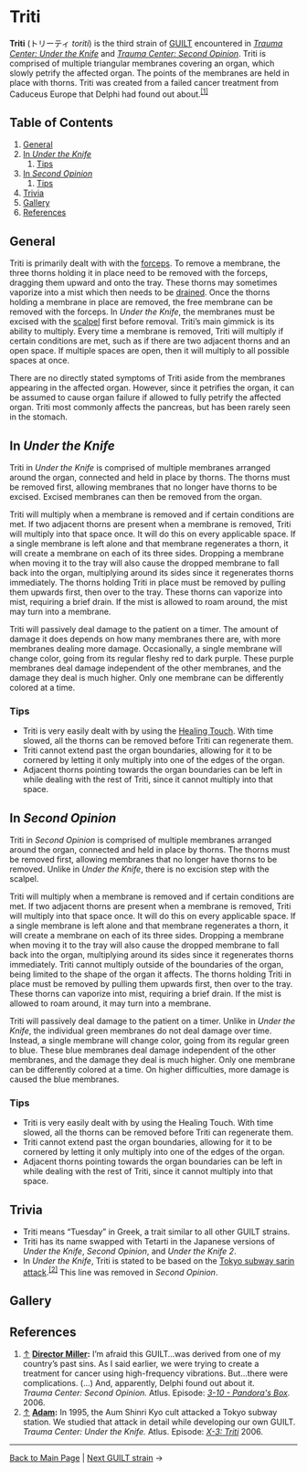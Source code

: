 # Triti
**Triti** (トリーティ *toriti*) is the third strain of [GUILT](GUILT.md) encountered in *[Trauma Center: Under the Knife](../../games/utk/UTK.md)* and *[Trauma Center: Second Opinion](../../games/so/SO.md)*. Triti is comprised of multiple triangular membranes covering an organ, which slowly petrify the affected organ. The points of the membranes are held in place with thorns. Triti was created from a failed cancer treatment from Caduceus Europe that Delphi had found out about.<sup><a id="cite_ref_1"></a>[[1]](#cite_note-1)</sup>

## Table of Contents
1. [General](#General)
2. [In *Under the Knife*](#In_Under_the_Knife)
	1. [Tips](#Tips_UTK)
3. [In *Second Opinion*](#In_Second_Opinion)
	1. [Tips](#Tips_SO)
4. [Trivia](#Trivia)
5. [Gallery](#Gallery)
6. [References](#References)

## General
Triti is primarily dealt with with the [forceps](../../general/tools/Forceps.md). To remove a membrane, the three thorns holding it in place need to be removed with the forceps, dragging them upward and onto the tray. These thorns may sometimes vaporize into a mist which then needs to be [drained](../../general/tools/Drain.md). Once the thorns holding a membrane in place are removed, the free membrane can be removed with the forceps. In *Under the Knife*, the membranes must be excised with the [scalpel](../../general/tools/Scalpel.md) first before removal.
Triti’s main gimmick is its ability to multiply. Every time a membrane is removed, Triti will multiply if certain conditions are met, such as if there are two adjacent thorns and an open space. If multiple spaces are open, then it will multiply to all possible spaces at once.

There are no directly stated symptoms of Triti aside from the membranes appearing in the affected organ. However, since it petrifies the organ, it can be assumed to cause organ failure if allowed to fully petrify the affected organ. Triti most commonly affects the pancreas, but has been rarely seen in the stomach.

## <a id="In_Under_the_Knife"></a>In *Under the Knife*
Triti in *Under the Knife* is comprised of multiple membranes arranged around the organ, connected and held in place by thorns. The thorns must be removed first, allowing membranes that no longer have thorns to be excised. Excised membranes can then be removed from the organ.

Triti will multiply when a membrane is removed and if certain conditions are met. If two adjacent thorns are present when a membrane is removed, Triti will multiply into that space once. It will do this on every applicable space. If a single membrane is left alone and that membrane regenerates a thorn, it will create a membrane on each of its three sides. Dropping a membrane when moving it to the tray will also cause the dropped membrane to fall back into the organ, multiplying around its sides since it regenerates thorns immediately. 
The thorns holding Triti in place must be removed by pulling them upwards first, then over to the tray. These thorns can vaporize into mist, requiring a brief drain. If the mist is allowed to roam around, the mist may turn into a membrane.

Triti will passively deal damage to the patient on a timer. The amount of damage it does depends on how many membranes there are, with more membranes dealing more damage. Occasionally, a single membrane will change color, going from its regular fleshy red to dark purple. These purple membranes deal damage independent of the other membranes, and the damage they deal is much higher. Only one membrane can be differently colored at a time.
<!-- someone should actually confirm the 'amount of membranes = amount of damage' thing -->

### <a id="Tips_UTK"></a>Tips
- Triti is very easily dealt with by using the [Healing Touch](../../general/Healing_Touch.md). With time slowed, all the thorns can be removed before Triti can regenerate them.
- Triti cannot extend past the organ boundaries, allowing for it to be cornered by letting it only multiply into one of the edges of the organ.
- Adjacent thorns pointing towards the organ boundaries can be left in while dealing with the rest of Triti, since it cannot multiply into that space.

<!-- the operation table goes here when we figure out how to split cells -->

## <a id="In_Second_Opinion"></a>In *Second Opinion*
Triti in *Second Opinion* is comprised of multiple membranes arranged around the organ, connected and held in place by thorns. The thorns must be removed first, allowing membranes that no longer have thorns to be removed. Unlike in *Under the Knife*, there is no excision step with the scalpel.

Triti will multiply when a membrane is removed and if certain conditions are met. If two adjacent thorns are present when a membrane is removed, Triti will multiply into that space once. It will do this on every applicable space. If a single membrane is left alone and that membrane regenerates a thorn, it will create a membrane on each of its three sides. Dropping a membrane when moving it to the tray will also cause the dropped membrane to fall back into the organ, multiplying around its sides since it regenerates thorns immediately. Triti cannot multiply outside of the boundaries of the organ, being limited to the shape of the organ it affects. 
The thorns holding Triti in place must be removed by pulling them upwards first, then over to the tray. These thorns can vaporize into mist, requiring a brief drain. If the mist is allowed to roam around, it may turn into a membrane.

Triti will passively deal damage to the patient on a timer. Unlike in *Under the Knife*, the individual green membranes do not deal damage over time. Instead, a single membrane will change color, going from its regular green to blue. These blue membranes deal damage independent of the other membranes, and the damage they deal is much higher. Only one membrane can be differently colored at a time. On higher difficulties, more damage is caused the blue membranes.

### <a id="Tips_SO"></a>Tips
- Triti is very easily dealt with by using the Healing Touch. With time slowed, all the thorns can be removed before Triti can regenerate them.
- Triti cannot extend past the organ boundaries, allowing for it to be cornered by letting it only multiply into one of the edges of the organ.
- Adjacent thorns pointing towards the organ boundaries can be left in while dealing with the rest of Triti, since it cannot multiply into that space.

<!-- the operation table goes here when we figure out how to split cells -->

## <a id="Trivia"></a>Trivia
- Triti means “Tuesday” in Greek, a trait similar to all other GUILT strains.
- Triti has its name swapped with Tetarti in the Japanese versions of *Under the Knife*, *Second Opinion*, and *Under the Knife 2*.
- In *Under the Knife*, Triti is stated to be based on the [Tokyo subway sarin attack](https://en.wikipedia.org/wiki/Tokyo_subway_sarin_attack).<sup><a id="cite_ref_2"></a>[[2]](#cite_note-2)</sup> This line was removed in *Second Opinion*.

## <a id="Gallery"></a>Gallery

## <a id="References"></a>References
1. <a id="cite_note-1"></a> [↑](#cite_ref_1) **[Director Miller](../../games/so/characters/Langston_Miller.md):** I’m afraid this GUILT…was derived from one of my country’s past sins. As I said earlier, we were trying to create a treatment for cancer using high-frequency vibrations. But…there were complications. (...) And, apparently, Delphi found out about it.  <br>
*Trauma Center: Second Opinion.* Atlus. Episode: *[3-10 - Pandora's Box](../../games/so/episodes/3_10.md).* 2006. <br>
2. <a id="cite_note-2"></a> [↑](#cite_ref_2) **[Adam](../../games/so/characters/Adam.md):** In 1995, the Aum Shinri Kyo cult attacked a Tokyo subway station. We studied that attack in detail while developing our own GUILT. <br>
*Trauma Center: Under the Knife.* Atlus. Episode: *[X-3: Triti](../../games/utk/episodes/X_3.md)* 2006. <br>

---

[Back to Main Page](/tc-wiki) | [Next GUILT strain](Tetarti.md) →